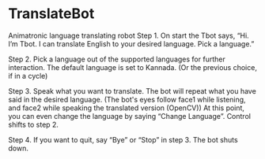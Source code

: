 # TranslateBot
Animatronic language translating robot
Step 1. On start the Tbot says, “Hi. I’m Tbot. I can translate English to your desired language. Pick a language.”

Step 2. Pick a language out of the supported languages for further interaction. The default language is set to Kannada. (Or the previous choice, if in a cycle)

Step 3. Speak what you want to translate. The bot will repeat what you have said in the desired language.
  (The bot's eyes follow face1 while listening, and face2 while speaking the translated version (OpenCV))
  At this point, you can even change the language by saying “Change Language”.  Control shifts to step 2.

Step 4. If you want to quit, say “Bye” or “Stop” in step 3. The bot shuts down.
